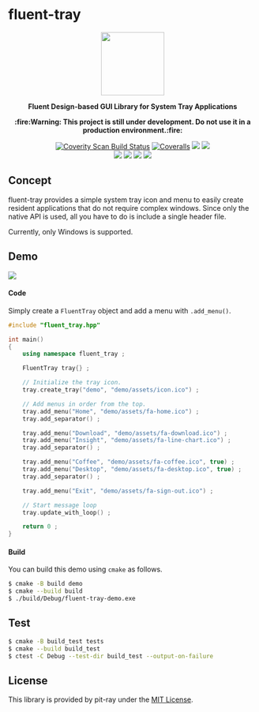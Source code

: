 <p align="center"><h1>fluent-tray</h1></p>
<p align="center"><img src="https://github.com/pit-ray/fluent-tray/blob/main/assets/banner.png?raw=true" width=128/></p>
<p align="center"><b>Fluent Design-based GUI Library for System Tray Applications</b></p>
<p align="center"><b>:fire:Warning: This project is still under development. Do not use it in a production environment.:fire:</b></p>

<p align="center">
   <a href="https://scan.coverity.com/projects/pit-ray-fluent-tray"><img alt="Coverity Scan Build Status" src="https://img.shields.io/coverity/scan/pit-ray-fluent-tray?style=flat-square" /></a>
   <a href="https://coveralls.io/github/pit-ray/fluent-tray"><img alt="Coveralls" src="https://img.shields.io/coverallsCoverage/github/pit-ray/fluent-tray?style=flat-square"></a>
    <a href="https://www.codacy.com/gh/pit-ray/fluent-tray/dashboard?utm_source=github.com&amp;utm_medium=referral&amp;utm_content=pit-ray/fluent-tray&amp;utm_campaign=Badge_Grade"><img src="https://img.shields.io/codacy/grade/8f2e6f2826904efd82019f5888574327?style=flat-square" /></a>
  <a href="https://github.com/pit-ray/fluent-tray/actions/workflows/codeql.yml"><img src="https://img.shields.io/github/actions/workflow/status/pit-ray/fluent-tray/codeql.yml?branch=main&label=CodeQL&logo=github&style=flat-square"/></a>
  <br>  
  <a href="https://github.com/pit-ray/fluent-tray/actions/workflows/test.yml"><img src="https://img.shields.io/github/actions/workflow/status/pit-ray/fluent-tray/test.yml?branch=main&label=test&logo=github&style=flat-square"/></a>
  <a href="https://github.com/pit-ray/fluent-tray/actions/workflows/coverity.yml"><img src="https://img.shields.io/github/actions/workflow/status/pit-ray/fluent-tray/coverity.yml?branch=main&label=cov-build&logo=github&style=flat-square"/></a>
  <a href="https://github.com/pit-ray/fluent-tray/actions/workflows/windows.yml"><img src="https://img.shields.io/github/actions/workflow/status/pit-ray/fluent-tray/windows.yml?branch=main&label=Windows&logo=github&style=flat-square"/></a>
  <a href="https://github.com/pit-ray/fluent-tray/actions/workflows/mingw.yml"><img src="https://img.shields.io/github/actions/workflow/status/pit-ray/fluent-tray/mingw.yml?branch=main&label=MinGW&logo=github&style=flat-square"/></a>
</p>

## Concept
fluent-tray provides a simple system tray icon and menu to easily create resident applications that do not require complex windows.
Since only the native API is used, all you have to do is include a single header file.

Currently, only Windows is supported.

## Demo

<img src="https://github.com/pit-ray/fluent-tray/blob/main/assets/demo.png?raw=true" />

#### Code
Simply create a `FluentTray` object and add a menu with `.add_menu()`.

```cpp
#include "fluent_tray.hpp"

int main()
{
    using namespace fluent_tray ;

    FluentTray tray{} ;

    // Initialize the tray icon.
    tray.create_tray("demo", "demo/assets/icon.ico") ;

    // Add menus in order from the top.
    tray.add_menu("Home", "demo/assets/fa-home.ico") ;
    tray.add_separator() ;

    tray.add_menu("Download", "demo/assets/fa-download.ico") ;
    tray.add_menu("Insight", "demo/assets/fa-line-chart.ico") ;
    tray.add_separator() ;

    tray.add_menu("Coffee", "demo/assets/fa-coffee.ico", true) ;
    tray.add_menu("Desktop", "demo/assets/fa-desktop.ico", true) ;
    tray.add_separator() ;

    tray.add_menu("Exit", "demo/assets/fa-sign-out.ico") ;

    // Start message loop
    tray.update_with_loop() ;

    return 0 ;
}
```

#### Build
You can build this demo using `cmake` as follows.

```sh
$ cmake -B build demo
$ cmake --build build
$ ./build/Debug/fluent-tray-demo.exe
```

## Test

```sh
$ cmake -B build_test tests
$ cmake --build build_test
$ ctest -C Debug --test-dir build_test --output-on-failure
```

## License
This library is provided by pit-ray under the [MIT License](./LICENSE.txt).

